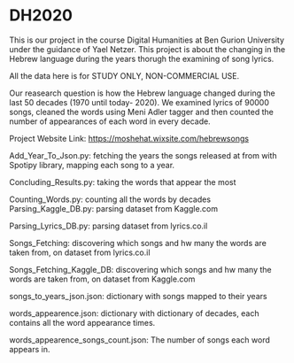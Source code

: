 # DH2020

This is our project in the course Digital Humanities at Ben Gurion University under the guidance of Yael Netzer. This project is about the changing in the Hebrew language during the years thorugh the examining of song lyrics.

All the data here is for STUDY ONLY, NON-COMMERCIAL USE.

Our reasearch question is how the Hebrew language changed during the last 50 decades (1970 until today- 2020).
We examined lyrics of 90000 songs, cleaned the words using Meni Adler tagger and then counted the number of appearances of each word in every decade.

Project Website Link: https://moshehat.wixsite.com/hebrewsongs

Add_Year_To_Json.py: fetching the years the songs released at from with Spotipy library, mapping each song to a year.

Concluding_Results.py: taking the words that appear the most

Counting_Words.py: counting all the words by decades
Parsing_Kaggle_DB.py: parsing dataset from Kaggle.com

Parsing_Lyrics_DB.py: parsing dataset from lyrics.co.il

Songs_Fetching: discovering which songs and hw many the words are taken from, on dataset from lyrics.co.il

Songs_Fetching_Kaggle_DB: discovering which songs and hw many the words are taken from, on dataset from Kaggle.com

songs_to_years_json.json: dictionary with songs mapped to their years

words_appearence.json: dictionary with dictionary of decades, each contains all the word appearance times.

words_appearence_songs_count.json: The number of songs each word appears in.



